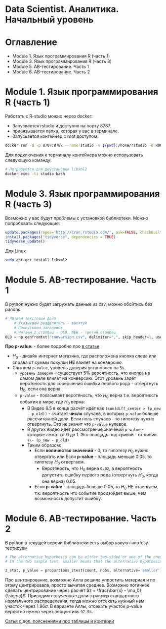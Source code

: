 # Data Scientist. Аналитика. Начальный уровень
# Оглавление
* Module 1. Язык программирования R (часть 1)
* Module 3. Язык программирования R (часть 3) 
* Module 5. AB-тестирование. Часть 1
* Module 6. AB-тестирование. Часть 2

# Module 1. Язык программирования R (часть 1)
Работать с R-studio можно через docker:
* Запускается rstudio и доступно на порту 8787.
* привязывается папка, которая у вас в терминале.
* Запускается контейнер с root доступом.

```bash
docker run -d -p 8787:8787 --name studio -v ${pwd}:/home/rstudio -e ROOT=TRUE -e PASSWORD="rstudio" rocker/rstudio
```

Для подключения к терминалу контейнера можно использовать следующую команду:
```bash
# Потребуется для доустановки libxml2
docker exec -ti studio bash
```

# Module 3. Язык программирования R (часть 3) 

Возможно у вас будут проблемы с установкой библиотеки. Можно попробовать следующие:
```R
update.packages(repos='http://cran.rstudio.com/', ask=FALSE, checkBuilt=TRUE)
install.packages("tidyverse", dependencies = TRUE)
tidyverse_update()
```

Для Linux
```bash
sudo apt-get install libxml2
```

# Module 5. AB-тестирование. Часть 1
В python нужно будет загружать данные из csv, можно обойтись без pandas
```python
# Читаем текстовый файл
    # Указываем разделитель - запятую
    # Пропускаем заголовок
    # Читаем 2 столбец - OLD, NEW - третий столбец
OLD = np.genfromtxt("conversion.csv", delimiter=",", skip_header=1, usecols=1)
```

**Про p-value:** - более подробно про [в статье](https://towardsdatascience.com/p-values-explained-by-data-scientist-f40a746cfc8)
* $H_0$ - дизайн интернет магазина, где расположена кнопка слева или справа от суммы покупки **НЕ** влияет на конверсию.
* Считаем `p-value`, уровень доверия установлен на `5%`.
  * `уровень доверия` - существует 5% вероятность, что кнопка на самом деле влияет на конверсию. Этот уровень задёт веротяность для совершения ошибки первого рода - отвергнуть $H_0$, если она верна.
  * `p-value` - показывает веротяность, что $H_0$ верна т.е. вероятность события в мире, где $H_0$ верна:
      * В Видео 6.5 в конце расчёт идёт как `(sum(diff_center > (p_new - p_old))` - считает **число** случаев, в которых `p-value` больше рассчитанной доли. Если ноль случаев - то гипотезу нужно отвергнуть. Это не значит что `p-value` нулевое.
      * В других видео идёт рассмотрение значений `p-value` - которые лежат от 0 до 1. Это площадь под кривой - от линии `+\- (p_new - p_old)`
    * Таким образом:
      * Если **количество значений** - 0, то гипотезу $H_0$ нужно отвергать или Если **p-value** - площадь меньше 0.05, то гипотезу $H_0$ отвергаем. 
        * Веротяность, что $H_0$ верна `0.02`, а вероятность допустить ошибку первого рода (отвергнуть $H_0$, когда она верна) 0.05.
      * Если **p-value** - площадь больше 0.05, то $H_0$ НЕ отвергаем, т.к. вероятность что событие произойдет выше, чем возможность допустит ошибку.


# Module 6. AB-тестирование. Часть 2
В python в текущей версии библиотеки есть выбор какую гипотезу тестируем
```python
# The alternative hypothesis can be either two-sided or one of the onesided tests, smaller means that the alternative hypothesis is ``prop < value`` and larger means ``prop > value``.
# In the two sample test, smaller means that the alternative hypothesis is ``p1 < p2`` and larger means ``p1 > p2`` where ``p1`` is the proportion of the first sample and ``p2`` of the second one.

z_stat, p_value = proportions_ztest(count, nobs, alternative='smaller')
```

Про центрирование, возможно Алла решила упростить материал и по этому центрировала, просто вычитая среднее. Возможно логичнее сделать центрирование через расчёт $z = \frac{\bar{x} - \mu_0}{\sigma}$. Приводим полученные доли в размер стандартного нормального распределения, тогда можно отсекать нужный нам участок через $1.96 \sigma$. В варианте Аллы, отсекать участок p-value вероятно нужно через перцентиль `97.5%`.

[Сатья с доп. пояснениями про таблицы и критерии](https://www.sheffield.ac.uk/polopoly_fs/1.43999!/file/tutorial-10-reading-tables.pdf)